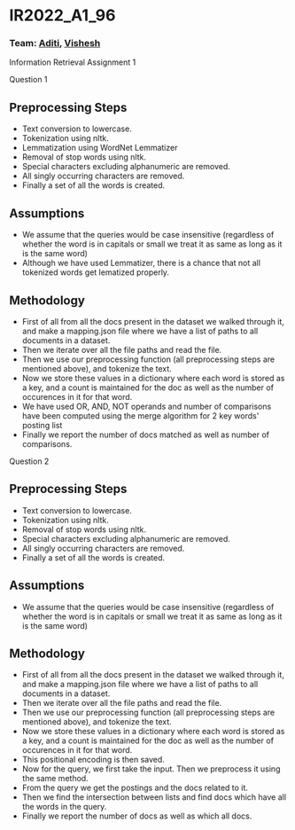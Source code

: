 # IR2022_A1_96

### Team: [Aditi](https://github.com/Soni-Aditi/), [Vishesh](https://github.com/visheshagrawal/)

Information Retrieval Assignment 1 

Question 1
## Preprocessing Steps
- Text conversion to lowercase.
- Tokenization using nltk.
- Lemmatization using WordNet Lemmatizer
- Removal of stop words using nltk.
- Special characters excluding alphanumeric are removed.
- All singly occurring characters are removed.
- Finally a set of all the words is created.

## Assumptions
- We assume that the queries would be case insensitive (regardless of whether the word is in capitals or small we treat it as same as long as it is the same word)
- Although we have used Lemmatizer, there is a chance that not all tokenized words get lematized properly.

## Methodology
- First of all from all the docs present in the dataset we walked through it, and make a mapping.json file where we have a list of paths to all documents in a dataset.
- Then we iterate over all the file paths and read the file.
- Then we use our preprocessing function (all preprocessing steps are mentioned above), and tokenize the text.
- Now we store these values in a dictionary where each word is stored as a key, and a count is maintained for the doc as well as the number of occurences in it for that word.
- We have used OR, AND, NOT operands and number of comparisons have been computed using the merge algorithm for 2 key words' posting list
- Finally we report the number of docs matched as well as number of comparisons.

Question 2

## Preprocessing Steps
- Text conversion to lowercase.
- Tokenization using nltk.
- Removal of stop words using nltk.
- Special characters excluding alphanumeric are removed.
- All singly occurring characters are removed.
- Finally a set of all the words is created.

## Assumptions
- We assume that the queries would be case insensitive (regardless of whether the word is in capitals or small we treat it as same as long as it is the same word)

## Methodology
- First of all from all the docs present in the dataset we walked through it, and make a mapping.json file where we have a list of paths to all documents in a dataset.
- Then we iterate over all the file paths and read the file.
- Then we use our preprocessing function (all preprocessing steps are mentioned above), and tokenize the text.
- Now we store these values in a dictionary where each word is stored as a key, and a count is maintained for the doc as well as the number of occurences in it for that word.
- This positional encoding is then saved.
- Now for the query, we first take the input. Then we preprocess it using the same method.
- From the query we get the postings and the docs related to it.
- Then we find the intersection between lists and find docs which have all the words in the query.
- Finally we report the number of docs as well as which all docs.
